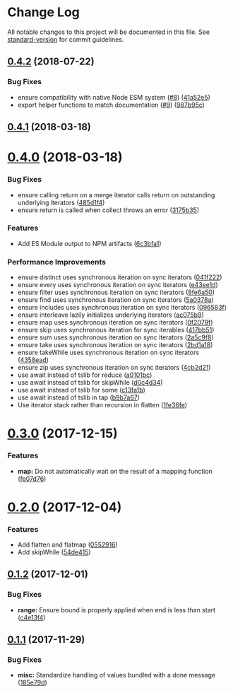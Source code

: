 # Change Log

All notable changes to this project will be documented in this file. See [standard-version](https://github.com/conventional-changelog/standard-version) for commit guidelines.

<a name="0.4.2"></a>
## [0.4.2](https://github.com/jeskew/seq/compare/v0.4.1...v0.4.2) (2018-07-22)


### Bug Fixes

* ensure compatibility with native Node ESM system ([#8](https://github.com/jeskew/seq/issues/8)) ([41a52e5](https://github.com/jeskew/seq/commit/41a52e5))
* export helper functions to match documentation ([#9](https://github.com/jeskew/seq/issues/9)) ([987b95c](https://github.com/jeskew/seq/commit/987b95c))



<a name="0.4.1"></a>
## [0.4.1](https://github.com/jeskew/seq/compare/v0.4.0...v0.4.1) (2018-03-18)



<a name="0.4.0"></a>
# [0.4.0](https://github.com/jeskew/seq/compare/v0.3.0...v0.4.0) (2018-03-18)


### Bug Fixes

* ensure calling return on a merge iterator calls return on outstanding underlying iterators ([485d1f4](https://github.com/jeskew/seq/commit/485d1f4))
* ensure return is called when collect throws an error ([3175b35](https://github.com/jeskew/seq/commit/3175b35))


### Features

* Add ES Module output to NPM artifacts ([6c3bfa1](https://github.com/jeskew/seq/commit/6c3bfa1))


### Performance Improvements

* ensure distinct uses synchronous iteration on sync iterators ([041f222](https://github.com/jeskew/seq/commit/041f222))
* ensure every uses synchronous iteration on sync iterators ([e43ee1d](https://github.com/jeskew/seq/commit/e43ee1d))
* ensure filter uses synchronous iteration on sync iterators ([8fe6a50](https://github.com/jeskew/seq/commit/8fe6a50))
* ensure find uses synchronous iteration on sync iterators ([5a0378a](https://github.com/jeskew/seq/commit/5a0378a))
* ensure includes uses synchronous iteration on sync iterators ([096583f](https://github.com/jeskew/seq/commit/096583f))
* ensure interleave lazily initializes underlying iterators ([ac075b9](https://github.com/jeskew/seq/commit/ac075b9))
* ensure map uses synchronous iteration on sync iterators ([0f2079f](https://github.com/jeskew/seq/commit/0f2079f))
* ensure skip uses synchronous iteration for sync iterables ([417bb51](https://github.com/jeskew/seq/commit/417bb51))
* ensure sum uses synchronous iteration on sync iterators ([2a5c9f8](https://github.com/jeskew/seq/commit/2a5c9f8))
* ensure take uses synchronous iteration on sync iterators ([2bd1a18](https://github.com/jeskew/seq/commit/2bd1a18))
* ensure takeWhile uses synchronous iteration on sync iterators ([4358ead](https://github.com/jeskew/seq/commit/4358ead))
* ensure zip uses synchronous iteration on sync iterators ([4cb2d21](https://github.com/jeskew/seq/commit/4cb2d21))
* use await instead of tslib for reduce ([a0101bc](https://github.com/jeskew/seq/commit/a0101bc))
* use await instead of tslib for skipWhile ([d0c4d34](https://github.com/jeskew/seq/commit/d0c4d34))
* use await instead of tslib for some ([c13fa1b](https://github.com/jeskew/seq/commit/c13fa1b))
* use await instead of tslib in tap ([b9b7a67](https://github.com/jeskew/seq/commit/b9b7a67))
* Use iterator stack rather than recursion in flatten ([1fe36fe](https://github.com/jeskew/seq/commit/1fe36fe))



<a name="0.3.0"></a>
# [0.3.0](https://github.com/jeskew/async-seq/compare/v0.2.0...v0.3.0) (2017-12-15)


### Features

* **map:** Do not automatically wait on the result of a mapping function ([fe07d76](https://github.com/jeskew/async-seq/commit/fe07d76))



<a name="0.2.0"></a>
# [0.2.0](https://github.com/jeskew/async-seq/compare/v0.1.2...v0.2.0) (2017-12-04)


### Features

* Add flatten and flatmap ([0552916](https://github.com/jeskew/async-seq/commit/0552916))
* Add skipWhile ([54de415](https://github.com/jeskew/async-seq/commit/54de415))



<a name="0.1.2"></a>
## [0.1.2](https://github.com/jeskew/es-seq/compare/v0.1.1...v0.1.2) (2017-12-01)


### Bug Fixes

* **range:** Ensure bound is properly applied when end is less than start ([c4e13f4](https://github.com/jeskew/es-seq/commit/c4e13f4))



<a name="0.1.1"></a>
## [0.1.1](https://github.com/jeskew/es-seq/compare/v0.1.0...v0.1.1) (2017-11-29)


### Bug Fixes

* **misc:** Standardize handling of values bundled with a done message ([185e79d](https://github.com/jeskew/es-seq/commit/185e79d))
